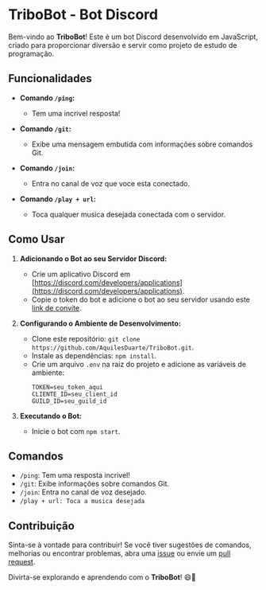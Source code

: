 # TriboBot - Bot Discord

Bem-vindo ao **TriboBot**! Este é um bot Discord desenvolvido em JavaScript, criado para proporcionar diversão e servir como projeto de estudo de programação.

## Funcionalidades

- **Comando `/ping`:**
  - Tem uma incrivel resposta!

- **Comando `/git`:**
  - Exibe uma mensagem embutida com informações sobre comandos Git.

- **Comando `/join`:**
  - Entra no canal de voz que voce esta conectado.

- **Comando `/play + url`:**
  - Toca qualquer musica desejada conectada com o servidor.

## Como Usar

1. **Adicionando o Bot ao seu Servidor Discord:**
   - Crie um aplicativo Discord em [https://discord.com/developers/applications](https://discord.com/developers/applications).
   - Copie o token do bot e adicione o bot ao seu servidor usando este [link de convite](https://discord.com/oauth2/authorize?client_id=SEU_CLIENT_ID&scope=bot&permissions=SEU_PERMISSOES).

2. **Configurando o Ambiente de Desenvolvimento:**
   - Clone este repositório: `git clone https://github.com/AquilesDuarte/TriboBot.git`.
   - Instale as dependências: `npm install`.
   - Crie um arquivo `.env` na raiz do projeto e adicione as variáveis de ambiente:
     ```
     TOKEN=seu_token_aqui
     CLIENTE_ID=seu_client_id
     GUILD_ID=seu_guild_id
     ```

3. **Executando o Bot:**
   - Inicie o bot com `npm start`.

## Comandos

- `/ping`: Tem uma resposta incrivel!  
- `/git`: Exibe informações sobre comandos Git.
- `/join`: Entra no canal de voz desejado.
- `/play + url: Toca a musica desejada`

## Contribuição

Sinta-se à vontade para contribuir! Se você tiver sugestões de comandos, melhorias ou encontrar problemas, abra uma [issue](https://github.com/seu-usuario/tribo-bot/issues) ou envie um [pull request](https://github.com/seu-usuario/tribo-bot/pulls).

Divirta-se explorando e aprendendo com o **TriboBot**! 😄🎉
